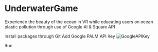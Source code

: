# UnderwaterGame
Experience the beauty of the ocean in VR while educating users on ocean plastic pollution through use of Google AI & Square API

Install packages through Git
Add Google PALM API Key
![GoogleAPIKey](https://github.com/petersun825/UnderwaterGame/assets/33887715/4f81282b-e404-4610-b491-4e54b124860c)


Run


